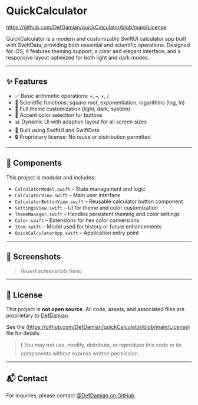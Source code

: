 # QuickCalculator

https://github.com/DefDamian/quickCalculator/blob/main/License

QuickCalculator is a modern and customizable SwiftUI calculator app built with SwiftData, providing both essential and scientific operations. Designed for iOS, it features theming support, a clear and elegant interface, and a responsive layout optimized for both light and dark modes.

---

## ✨ Features

- ✅ Basic arithmetic operations: `+`, `−`, `×`, `/`
- 🧮 Scientific functions: square root, exponentiation, logarithms (log, ln)
- 🎨 Full theme customization (light, dark, system)
- 🎨 Accent color selection for buttons
- 📊 Dynamic UI with adaptive layout for all screen sizes
- 📱 Built using SwiftUI and SwiftData
- 🔒 Proprietary license: No reuse or distribution permitted

---

## 🧩 Components

This project is modular and includes:

- `CalculatorModel.swift` – State management and logic
- `CalculatorView.swift` – Main user interface
- `CalculatorButtonView.swift` – Reusable calculator button component
- `SettingsView.swift` – UI for theme and color customization
- `ThemeManager.swift` – Handles persistent theming and color settings
- `Color.swift` – Extensions for hex color conversions
- `Item.swift` – Model used for history or future enhancements
- `QuickCalculatorApp.swift` – Application entry point

---

## 📸 Screenshots

> _(Insert screenshots here)_

---

## 🚫 License

This project is **not open source**. All code, assets, and associated files are proprietary to [DefDamian](https://github.com/DefDamian).

See the (https://github.com/DefDamian/quickCalculator/blob/main/License) file for details.

> ❗ You may not use, modify, distribute, or reproduce this code or its components without express written permission.

---

## 📬 Contact

For inquiries, please contact [@DefDamian on GitHub](https://github.com/DefDamian).

